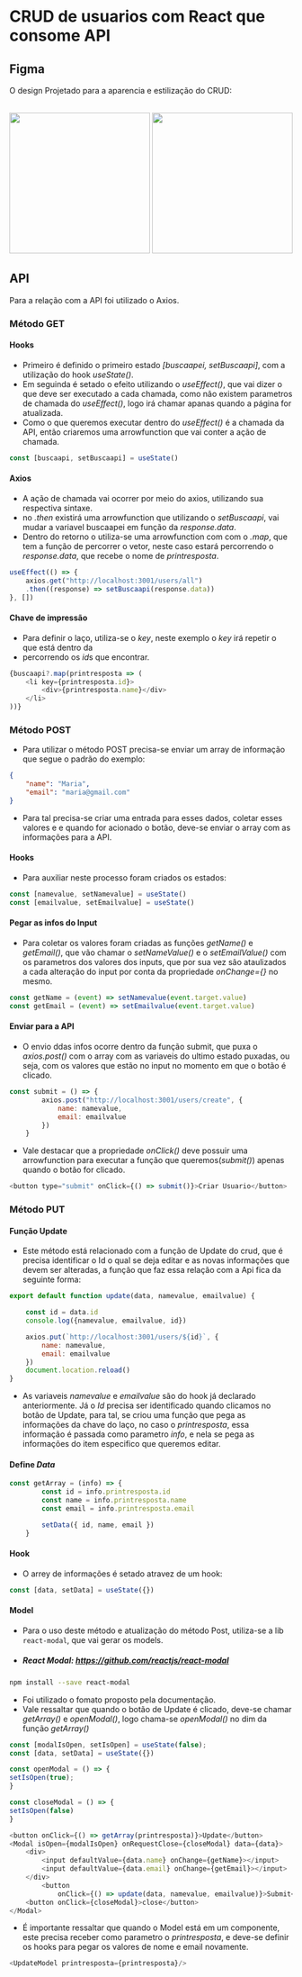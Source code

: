 # CRUD de usuarios com React que consome API
## Figma
O design Projetado para a aparencia e estilização do CRUD:
</br></br>
<div align="center">
<img height="250em" src="https://user-images.githubusercontent.com/90003046/186307817-9277fade-7013-4dd2-a214-a1f8d797ed4a.png"/>
<img height="250em" src="https://user-images.githubusercontent.com/90003046/186308572-2865d46d-7da5-4810-a02e-b6be4b7eaf14.png"/>
</div>

## API
Para a relação com a API foi utilizado o Axios.
### Método GET
#### Hooks
- Primeiro é definido o primeiro estado *[buscaapei, setBuscaapi]*, com a utilização do hook *useState()*.
- Em seguinda é setado o efeito utilizando o *useEffect()*, que vai dizer o que deve ser executado a cada chamada, como não existem parametros de chamada do *useEffect()*, logo irá chamar apanas quando a página for atualizada.
- Como o que queremos executar dentro do *useEffect()* é a chamada da API, então criaremos uma arrowfunction que vai conter a ação de chamada.
```JavaScript
const [buscaapi, setBuscaapi] = useState()
```
#### Axios
- A ação de chamada vai ocorrer por meio do axios, utilizando sua respectiva sintaxe.
- no *.then* existirá uma arrowfunction que utilizando o *setBuscaapi*, vai mudar a variavel buscaapei em função da *response.data*.
- Dentro do retorno o utiliza-se uma arrowfunction com com o *.map*, que tem a função de percorrer o vetor, neste caso estará percorrendo o *response.data*, que recebe o nome de *printresposta*.
```JavaScript
useEffect(() => {
    axios.get("http://localhost:3001/users/all")
    .then((response) => setBuscaapi(response.data))
}, [])
```
#### Chave de impressão
- Para definir o laço, utiliza-se o *key*, neste exemplo o *key* irá repetir o que está dentro da <li> percorrendo os *id*s que encontrar.
```JavaScript
{buscaapi?.map(printresposta => (
    <li key={printresposta.id}>
        <div>{printresposta.name}</div>
    </li>
))}
```
### Método POST
- Para utilizar o método POST precisa-se enviar um array de informação que segue o padrão do exemplo:
```JSON
{
    "name": "Maria",
    "email": "maria@gmail.com"
}
```
- Para tal precisa-se criar uma entrada para esses dados, coletar esses valores e e quando for acionado o botão, deve-se enviar o array com as informações para a API.
#### Hooks
- Para auxiliar neste processo foram criados os estados:
```JavaScript
const [namevalue, setNamevalue] = useState()
const [emailvalue, setEmailvalue] = useState()
```
#### Pegar as infos do Input
- Para coletar os valores foram criadas as funções *getName()* e *getEmail()*, que vão chamar o *setNameValue()* e o *setEmailValue()* com os parametros dos valores dos inputs, que por sua vez são ataulizados a cada alteração do input por conta da propriedade *onChange={}* no mesmo.
```JavaScript
const getName = (event) => setNamevalue(event.target.value)
const getEmail = (event) => setEmailvalue(event.target.value)
```
#### Enviar para a API
- O envio ddas infos ocorre dentro da função submit, que puxa o *axios.post()* com o array com as variaveis do ultimo estado puxadas, ou seja, com os valores que estão no input no momento em que o botão é clicado.
```JavaScript
const submit = () => {
        axios.post("http://localhost:3001/users/create", {  
            name: namevalue,
            email: emailvalue
        })
    }
```
- Vale destacar que a propriedade *onClick()* deve possuir uma arrowfunction para executar a função que queremos(*submit()*) apenas quando o botão for clicado.
```JavaScript
<button type="submit" onClick={() => submit()}>Criar Usuario</button>
```
### Método PUT
#### Função Update
- Este método está relacionado com a função de Update do crud, que é precisa identificar o Id o qual se deja editar e as novas informações que devem ser alteradas, a função que faz essa relação com a Api fica da seguinte forma:
```JavaScript
export default function update(data, namevalue, emailvalue) {

    const id = data.id
    console.log({namevalue, emailvalue, id})

    axios.put(`http://localhost:3001/users/${id}`, {
        name: namevalue,
        email: emailvalue
    })
    document.location.reload()
}
```
- As variaveis *namevalue* e *emailvalue* são do hook já declarado anteriormente. Já o *Id* precisa ser identificado quando clicamos no botão de Update, para tal, se criou uma função que pega as informações da chave do laço, no caso o *printresposta*, essa informação é passada como parametro *info*, e nela se pega as informações do item especifico que queremos editar.
#### Define *Data*
```JavaScript
const getArray = (info) => {
        const id = info.printresposta.id
        const name = info.printresposta.name
        const email = info.printresposta.email

        setData({ id, name, email })
    }
```
#### Hook
- O arrey de informações é setado atravez de um hook:
```JavaScript
const [data, setData] = useState({})
```
#### Model
- Para o uso deste método e atualização do método Post, utiliza-se a lib `react-modal`, que vai gerar os models.
- ##### React Modal: https://github.com/reactjs/react-modal
```bash
npm install --save react-modal
```
- Foi utilizado o fomato proposto pela documentação.
- Vale ressaltar que quando o botão de Update é clicado, deve-se chamar *getArray()* e *openModal()*, logo chama-se *openModal()* no dim da função *getArray()*
```JavaScript
const [modalIsOpen, setIsOpen] = useState(false);
const [data, setData] = useState({})

const openModal = () => {
setIsOpen(true);
}

const closeModal = () => {
setIsOpen(false)
}

<button onClick={() => getArray(printresposta)}>Update</button>
<Modal isOpen={modalIsOpen} onRequestClose={closeModal} data={data}>
    <div>
        <input defaultValue={data.name} onChange={getName}></input>
        <input defaultValue={data.email} onChange={getEmail}></input>
    </div>
        <button
            onClick={() => update(data, namevalue, emailvalue)}>Submit</button>
    <button onClick={closeModal}>close</button>
</Modal>
```
- É importante ressaltar que quando o Model está em um componente, este precisa receber como parametro o *printresposta*, e deve-se definir os hooks para pegar os valores de nome e email novamente.
```JavaScript
<UpdateModel printresposta={printresposta}/>
```